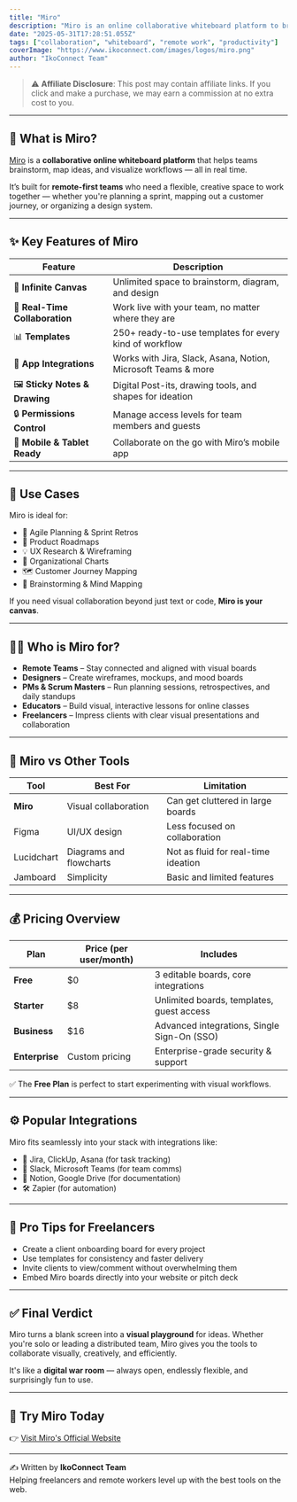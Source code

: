 ```yaml
---
title: "Miro"
description: "Miro is an online collaborative whiteboard platform to bring teams together, anytime, anywhere."
date: "2025-05-31T17:28:51.055Z"
tags: ["collaboration", "whiteboard", "remote work", "productivity"]
coverImage: "https://www.ikoconnect.com/images/logos/miro.png"
author: "IkoConnect Team"
---
```


> ⚠️ **Affiliate Disclosure**: This post may contain affiliate links. If you click and make a purchase, we may earn a commission at no extra cost to you.

---

## 🎨 What is Miro?

[Miro](https://miro.com/) is a **collaborative online whiteboard platform** that helps teams brainstorm, map ideas, and visualize workflows — all in real time.

It’s built for **remote-first teams** who need a flexible, creative space to work together — whether you're planning a sprint, mapping out a customer journey, or organizing a design system.

---

## ✨ Key Features of Miro

| Feature                 | Description |
|--------------------------|-------------|
| 🧠 **Infinite Canvas**    | Unlimited space to brainstorm, diagram, and design |
| 👥 **Real-Time Collaboration** | Work live with your team, no matter where they are |
| 📊 **Templates**          | 250+ ready-to-use templates for every kind of workflow |
| 🔌 **App Integrations**   | Works with Jira, Slack, Asana, Notion, Microsoft Teams & more |
| 🖼️ **Sticky Notes & Drawing** | Digital Post-its, drawing tools, and shapes for ideation |
| 🔒 **Permissions Control** | Manage access levels for team members and guests |
| 📱 **Mobile & Tablet Ready** | Collaborate on the go with Miro’s mobile app |

---

## 🧩 Use Cases

Miro is ideal for:

- 🚀 Agile Planning & Sprint Retros  
- 🎯 Product Roadmaps  
- 💡 UX Research & Wireframing  
- 🧱 Organizational Charts  
- 🗺️ Customer Journey Mapping  
- 🧠 Brainstorming & Mind Mapping  

If you need visual collaboration beyond just text or code, **Miro is your canvas**.

---

## 👨‍💻 Who is Miro for?

- **Remote Teams** – Stay connected and aligned with visual boards  
- **Designers** – Create wireframes, mockups, and mood boards  
- **PMs & Scrum Masters** – Run planning sessions, retrospectives, and daily standups  
- **Educators** – Build visual, interactive lessons for online classes  
- **Freelancers** – Impress clients with clear visual presentations and collaboration

---

## 🔄 Miro vs Other Tools

| Tool         | Best For               | Limitation                 |
|--------------|------------------------|----------------------------|
| **Miro**     | Visual collaboration   | Can get cluttered in large boards |
| Figma        | UI/UX design           | Less focused on collaboration |
| Lucidchart   | Diagrams and flowcharts| Not as fluid for real-time ideation |
| Jamboard     | Simplicity             | Basic and limited features |

---

## 💰 Pricing Overview

| Plan         | Price (per user/month) | Includes |
|--------------|------------------------|----------|
| **Free**     | $0                     | 3 editable boards, core integrations |
| **Starter**  | $8                     | Unlimited boards, templates, guest access |
| **Business** | $16                    | Advanced integrations, Single Sign-On (SSO) |
| **Enterprise** | Custom pricing       | Enterprise-grade security & support |

✅ The **Free Plan** is perfect to start experimenting with visual workflows.

---

## ⚙️ Popular Integrations

Miro fits seamlessly into your stack with integrations like:

- 📌 Jira, ClickUp, Asana (for task tracking)
- 💬 Slack, Microsoft Teams (for team comms)
- 🧾 Notion, Google Drive (for documentation)
- 🛠️ Zapier (for automation)

---

## 🧠 Pro Tips for Freelancers

- Create a client onboarding board for every project  
- Use templates for consistency and faster delivery  
- Invite clients to view/comment without overwhelming them  
- Embed Miro boards directly into your website or pitch deck

---

## ✅ Final Verdict

Miro turns a blank screen into a **visual playground** for ideas. Whether you're solo or leading a distributed team, Miro gives you the tools to collaborate visually, creatively, and efficiently.

It's like a **digital war room** — always open, endlessly flexible, and surprisingly fun to use.

---

## 🔗 Try Miro Today

👉 [Visit Miro's Official Website](https://miro.com/)

---

✍️ Written by **IkoConnect Team**  
Helping freelancers and remote workers level up with the best tools on the web.
